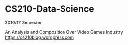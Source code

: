# CS210-Data-Science
2016/17 Semester

An Analysis and Composition Over Video Games Industry
https://cs210blog.wordpress.com
